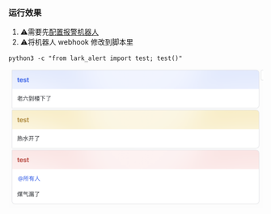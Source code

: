 
### 运行效果

1. ⚠️需要先[配置报警机器人](../tutorial/lark_robot.md)
2. ⚠️将机器人 webhook 修改到脚本里

```
python3 -c "from lark_alert import test; test()"
```
![Alt text](image.png)